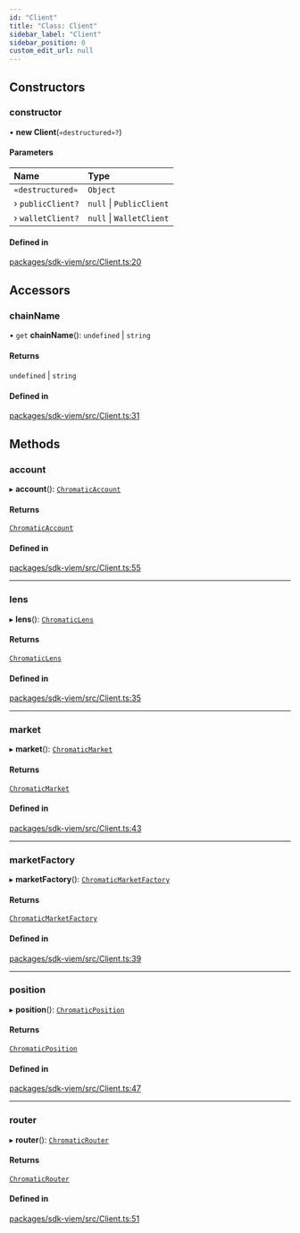 ```yaml
---
id: "Client"
title: "Class: Client"
sidebar_label: "Client"
sidebar_position: 0
custom_edit_url: null
---
```


## Constructors

### constructor

• **new Client**(`«destructured»?`)

#### Parameters

| Name | Type |
| :------ | :------ |
| `«destructured»` | `Object` |
| › `publicClient?` | ``null`` \| `PublicClient` |
| › `walletClient?` | ``null`` \| `WalletClient` |

#### Defined in

[packages/sdk-viem/src/Client.ts:20](https://github.com/chromatic-protocol/sdk/blob/26b196f/packages/sdk-viem/src/Client.ts#L20)

## Accessors

### chainName

• `get` **chainName**(): `undefined` \| `string`

#### Returns

`undefined` \| `string`

#### Defined in

[packages/sdk-viem/src/Client.ts:31](https://github.com/chromatic-protocol/sdk/blob/26b196f/packages/sdk-viem/src/Client.ts#L31)

## Methods

### account

▸ **account**(): [`ChromaticAccount`](ChromaticAccount.md)

#### Returns

[`ChromaticAccount`](ChromaticAccount.md)

#### Defined in

[packages/sdk-viem/src/Client.ts:55](https://github.com/chromatic-protocol/sdk/blob/26b196f/packages/sdk-viem/src/Client.ts#L55)

___

### lens

▸ **lens**(): [`ChromaticLens`](ChromaticLens.md)

#### Returns

[`ChromaticLens`](ChromaticLens.md)

#### Defined in

[packages/sdk-viem/src/Client.ts:35](https://github.com/chromatic-protocol/sdk/blob/26b196f/packages/sdk-viem/src/Client.ts#L35)

___

### market

▸ **market**(): [`ChromaticMarket`](ChromaticMarket.md)

#### Returns

[`ChromaticMarket`](ChromaticMarket.md)

#### Defined in

[packages/sdk-viem/src/Client.ts:43](https://github.com/chromatic-protocol/sdk/blob/26b196f/packages/sdk-viem/src/Client.ts#L43)

___

### marketFactory

▸ **marketFactory**(): [`ChromaticMarketFactory`](ChromaticMarketFactory.md)

#### Returns

[`ChromaticMarketFactory`](ChromaticMarketFactory.md)

#### Defined in

[packages/sdk-viem/src/Client.ts:39](https://github.com/chromatic-protocol/sdk/blob/26b196f/packages/sdk-viem/src/Client.ts#L39)

___

### position

▸ **position**(): [`ChromaticPosition`](ChromaticPosition.md)

#### Returns

[`ChromaticPosition`](ChromaticPosition.md)

#### Defined in

[packages/sdk-viem/src/Client.ts:47](https://github.com/chromatic-protocol/sdk/blob/26b196f/packages/sdk-viem/src/Client.ts#L47)

___

### router

▸ **router**(): [`ChromaticRouter`](ChromaticRouter.md)

#### Returns

[`ChromaticRouter`](ChromaticRouter.md)

#### Defined in

[packages/sdk-viem/src/Client.ts:51](https://github.com/chromatic-protocol/sdk/blob/26b196f/packages/sdk-viem/src/Client.ts#L51)
